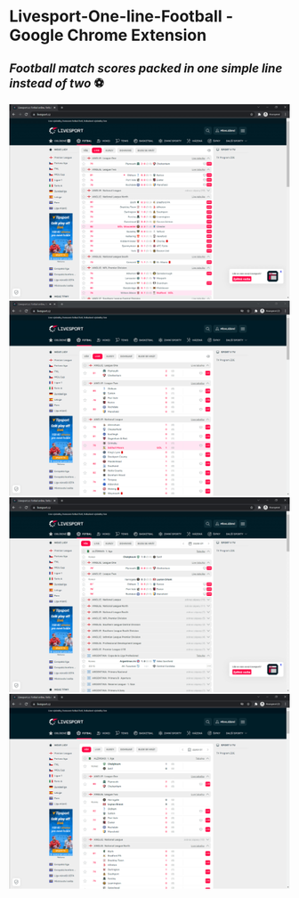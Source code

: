 # Livesport-One-line-Football - Google Chrome Extension

## _Football match scores packed in one simple line instead of two_ ⚽

![](docs/images/LS-live-new.png)  
![](docs/images/LS-live.png)  
![](docs/images/LS-all-new.png)  
![](docs/images/LS-all.png)
